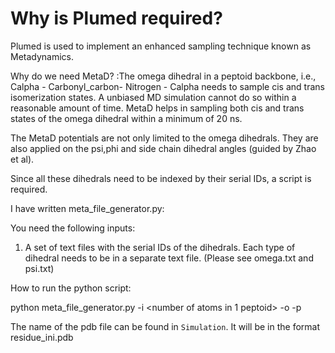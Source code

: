 # Why is Plumed required? 

Plumed is used to implement an enhanced sampling technique known as Metadynamics. 

Why do we need MetaD? :The omega dihedral in a peptoid backbone, i.e.,
Calpha - Carbonyl_carbon- Nitrogen - Calpha needs to sample cis and trans isomerization states. A unbiased MD simulation cannot do so
within a reasonable amount of time. MetaD helps in sampling both cis and trans states of the omega dihedral within a minimum of 20 ns.

The MetaD potentials are not only limited to the omega dihedrals. They are also applied on the psi,phi and side chain dihedral angles (guided by Zhao et al).

Since all these dihedrals need to be indexed by their serial IDs, a script is required. 

I have written meta_file_generator.py:

You need the following inputs:

1. A set of text files with the serial IDs of the dihedrals. Each type of dihedral needs to be in a separate text file. (Please see omega.txt and psi.txt)

How to run the python script:

python meta_file_generator.py -i <number of atoms in 1 peptoid> -o <number of peptoids> -p <name of sample pdb>
  
The name of the pdb file can be found in `Simulation`. It will be in the format residue_ini.pdb
  


  

